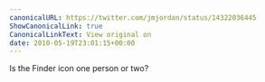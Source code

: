 ```yaml
---
canonicalURL: https://twitter.com/jmjordan/status/14322036445
ShowCanonicalLink: true
CanonicalLinkText: View original on
date: 2010-05-19T23:01:15+00:00
---
```

Is the Finder icon one person or two?